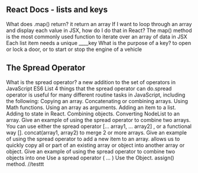 ## React Docs - lists and keys
What does .map() return? it return an array
If I want to loop through an array and display  each value in JSX, how do I do that in React? The map() method is the most commonly used function to iterate over an array of data in JSX
Each list item needs a unique ____key
What is the purpose of a key? to open or lock a door, or to start or stop the engine of a vehicle
## The Spread Operator


What is the spread operator? a new addition to the set of operators in JavaScript ES6
List 4 things that the spread operator can do.spread operator is useful for many different routine tasks in JavaScript, including the following:
Copying an array.
Concatenating or combining arrays.
Using Math functions.
Using an array as arguments.
Adding an item to a list.
Adding to state in React.
Combining objects.
Converting NodeList to an array.
Give an example of using the spread operator to combine two arrays. You can use either the spread operator [... array1, ... array2] , or a functional way []. concat(array1, array2) to merge 2 or more arrays.
Give an example of using the spread operator to add a new item to an array. allows us to quickly copy all or part of an existing array or object into another array or object.
Give an example of using the spread operator to combine two objects into one Use a spread operator ( ... ) Use the Object. assign() method.
//testtt